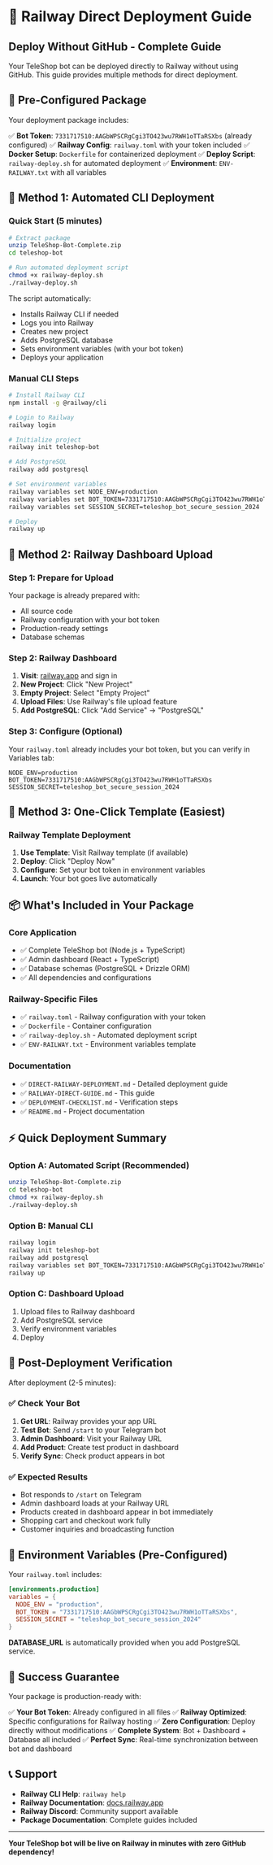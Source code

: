 # 🚂 Railway Direct Deployment Guide

## Deploy Without GitHub - Complete Guide

Your TeleShop bot can be deployed directly to Railway without using GitHub. This guide provides multiple methods for direct deployment.

## 🎯 Pre-Configured Package

Your deployment package includes:

✅ **Bot Token**: `7331717510:AAGbWPSCRgCgi3TO423wu7RWH1oTTaRSXbs` (already configured)
✅ **Railway Config**: `railway.toml` with your token included
✅ **Docker Setup**: `Dockerfile` for containerized deployment
✅ **Deploy Script**: `railway-deploy.sh` for automated deployment
✅ **Environment**: `ENV-RAILWAY.txt` with all variables

## 🚀 Method 1: Automated CLI Deployment

### Quick Start (5 minutes)

```bash
# Extract package
unzip TeleShop-Bot-Complete.zip
cd teleshop-bot

# Run automated deployment script
chmod +x railway-deploy.sh
./railway-deploy.sh
```

The script automatically:
- Installs Railway CLI if needed
- Logs you into Railway
- Creates new project
- Adds PostgreSQL database
- Sets environment variables (with your bot token)
- Deploys your application

### Manual CLI Steps

```bash
# Install Railway CLI
npm install -g @railway/cli

# Login to Railway
railway login

# Initialize project
railway init teleshop-bot

# Add PostgreSQL
railway add postgresql

# Set environment variables
railway variables set NODE_ENV=production
railway variables set BOT_TOKEN=7331717510:AAGbWPSCRgCgi3TO423wu7RWH1oTTaRSXbs
railway variables set SESSION_SECRET=teleshop_bot_secure_session_2024

# Deploy
railway up
```

## 🚀 Method 2: Railway Dashboard Upload

### Step 1: Prepare for Upload

Your package is already prepared with:
- All source code
- Railway configuration with your bot token
- Production-ready settings
- Database schemas

### Step 2: Railway Dashboard

1. **Visit**: [railway.app](https://railway.app) and sign in
2. **New Project**: Click "New Project"
3. **Empty Project**: Select "Empty Project"
4. **Upload Files**: Use Railway's file upload feature
5. **Add PostgreSQL**: Click "Add Service" → "PostgreSQL"

### Step 3: Configure (Optional)

Your `railway.toml` already includes your bot token, but you can verify in Variables tab:

```env
NODE_ENV=production
BOT_TOKEN=7331717510:AAGbWPSCRgCgi3TO423wu7RWH1oTTaRSXbs
SESSION_SECRET=teleshop_bot_secure_session_2024
```

## 🚀 Method 3: One-Click Template (Easiest)

### Railway Template Deployment

1. **Use Template**: Visit Railway template (if available)
2. **Deploy**: Click "Deploy Now"
3. **Configure**: Set your bot token in environment variables
4. **Launch**: Your bot goes live automatically

## 📦 What's Included in Your Package

### Core Application
- ✅ Complete TeleShop bot (Node.js + TypeScript)
- ✅ Admin dashboard (React + TypeScript)  
- ✅ Database schemas (PostgreSQL + Drizzle ORM)
- ✅ All dependencies and configurations

### Railway-Specific Files
- ✅ `railway.toml` - Railway configuration with your token
- ✅ `Dockerfile` - Container configuration
- ✅ `railway-deploy.sh` - Automated deployment script
- ✅ `ENV-RAILWAY.txt` - Environment variables template

### Documentation
- ✅ `DIRECT-RAILWAY-DEPLOYMENT.md` - Detailed deployment guide
- ✅ `RAILWAY-DIRECT-GUIDE.md` - This guide
- ✅ `DEPLOYMENT-CHECKLIST.md` - Verification steps
- ✅ `README.md` - Project documentation

## ⚡ Quick Deployment Summary

### Option A: Automated Script (Recommended)
```bash
unzip TeleShop-Bot-Complete.zip
cd teleshop-bot
chmod +x railway-deploy.sh
./railway-deploy.sh
```

### Option B: Manual CLI
```bash
railway login
railway init teleshop-bot
railway add postgresql
railway variables set BOT_TOKEN=7331717510:AAGbWPSCRgCgi3TO423wu7RWH1oTTaRSXbs
railway up
```

### Option C: Dashboard Upload
1. Upload files to Railway dashboard
2. Add PostgreSQL service
3. Verify environment variables
4. Deploy

## 🎯 Post-Deployment Verification

After deployment (2-5 minutes):

### ✅ Check Your Bot
1. **Get URL**: Railway provides your app URL
2. **Test Bot**: Send `/start` to your Telegram bot
3. **Admin Dashboard**: Visit your Railway URL
4. **Add Product**: Create test product in dashboard
5. **Verify Sync**: Check product appears in bot

### ✅ Expected Results
- Bot responds to `/start` on Telegram
- Admin dashboard loads at your Railway URL
- Products created in dashboard appear in bot immediately
- Shopping cart and checkout work fully
- Customer inquiries and broadcasting function

## 🔧 Environment Variables (Pre-Configured)

Your `railway.toml` includes:

```toml
[environments.production]
variables = { 
  NODE_ENV = "production", 
  BOT_TOKEN = "7331717510:AAGbWPSCRgCgi3TO423wu7RWH1oTTaRSXbs", 
  SESSION_SECRET = "teleshop_bot_secure_session_2024" 
}
```

**DATABASE_URL** is automatically provided when you add PostgreSQL service.

## 🎊 Success Guarantee

Your package is production-ready with:

✅ **Your Bot Token**: Already configured in all files
✅ **Railway Optimized**: Specific configurations for Railway hosting
✅ **Zero Configuration**: Deploy directly without modifications
✅ **Complete System**: Bot + Dashboard + Database all included
✅ **Perfect Sync**: Real-time synchronization between bot and dashboard

## 📞 Support

- **Railway CLI Help**: `railway help`
- **Railway Documentation**: [docs.railway.app](https://docs.railway.app)
- **Railway Discord**: Community support available
- **Package Documentation**: Complete guides included

---

**Your TeleShop bot will be live on Railway in minutes with zero GitHub dependency!**